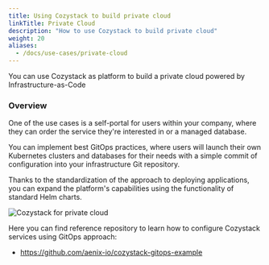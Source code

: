 ```yaml
---
title: Using Cozystack to build private cloud
linkTitle: Private Cloud
description: "How to use Cozystack to build private cloud"
weight: 20
aliases:
  - /docs/use-cases/private-cloud
---
```


You can use Cozystack as platform to build a private cloud powered by Infrastructure-as-Code

### Overview

One of the use cases is a self-portal for users within your company, where they can order the service they're interested in or a managed database.

You can implement best GitOps practices, where users will launch their own Kubernetes clusters and databases for their needs with a simple commit of configuration into your infrastructure Git repository.

Thanks to the standardization of the approach to deploying applications, you can expand the platform's capabilities using the functionality of standard Helm charts.

![Cozystack for private cloud](/img/case-private-cloud.png)

Here you can find reference repository to learn how to configure Cozystack services using GitOps approach:

- https://github.com/aenix-io/cozystack-gitops-example
